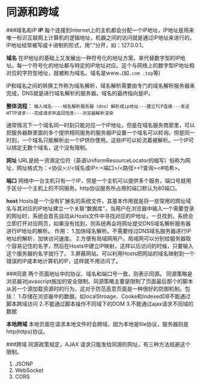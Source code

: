 同源和跨域
===================
###域名和IP
**IP**
每个连接到Internet上的主机都会分配一个IP地址，IP地址是用来唯一标识互联网上计算机的逻辑地址，机器之间的访问就是通过IP地址来进行的。IP地址经常被写成十进制的形式，用“.”分开，如：127.0.0.1。

**域名**
在IP地址的基础上又发展出一种符号化的地址方案，来代替数字型的IP地址。每一个符号化的地址都与特定的IP地址对应。这个与网络上的数字型IP地址相对应的字符型地址，就被称为域名。域名是www.***.***(如`.com .top`等)

IP和域名之间的转换工作称为域名解析，域名解析需要由专门的域名解析服务器来完成，DNS就是进行域名解析的服务器。域名的最终指向是IP。

**整体流程**：
`输入域名----域名解析服务器（dns）解析成ip地址---建立TCP连接---发送HTTP请求---完成请求并返回信息---浏览器解析渲染`

通常情况下一个域名同一时刻只能对应一个IP地址。但是在域名服务商那里，可以把服务器群里面的多个提供相同服务的服务器IP设置一个域名可以轮询。但是同一时刻，一个域名只能解析出一个IP供你使用。这些IP可以轮流着被解析。一个IP可以绑定无数个域名，这个没有限制。

**网址**
URL是统一资源定位符（英语UniformResourceLocator的缩写）俗称为网址，网址格式为：<协议>://<域名或IP>:<端口>/<路径><?查询><#哈希>。

**端口**
网络中一台主机只有一个IP，但是一个主机可以提供多个服务，端口号就用于区分一个主机上的不同服务。http协议服务所占用的端口默认为80端口。

**host**
Hosts是一个没有扩展名的系统文件，其基本作用就是将一些常用的网址域名与其对应的IP地址建立一个关联“数据库”，当用户在浏览器中输入一个需要登录的网址时，系统会首先自动从Hosts文件中寻找对应的IP地址，一旦找到，系统会立即打开对应网页，如果没有找到，则系统再会将网址提交DNS域名解析服务器进行IP地址的解析。
作用：
1.加快域名解析。不需要经过DNS域名服务器进行IP地址的解析，加快访问速度。
2.方便有局域网用户。局域网可以分别给服务器取个容易记住的名字，然后在Hosts中建立IP映射，这样以后访问的时候，只要输入这个服务器的名字就行了。
3.屏蔽网站。可以利用Hosts把网站的域名映射到一个错误的IP或本地计算机的IP，这样就不用访问了。

###同源
两个页面地址中的协议、域名和端口号一致，则表示同源。
同源策略是浏览器对javascript施加的安全限制。同源策略主要是限制了页面最后那个的脚本从另一个源加载资源时的行为，这对于防范恶意页面是一种很好的防御机制。包括：
1.存储在浏览器中的数据，如localStroage、Cooke和IndexedDB不能通过脚本跨域访问
2.不能通过脚本操作不同域下的DOM
3.不能通过ajax请求不同域的数据

**本地跨域**
本地页面在请求本地文件时会跨域，因为本地是file协议，服务器则是http(https)协议。

###跨域
同源政策规定，AJAX 请求只能发给同源的网址，有三种方法规避这个限制。

1. JSONP
2. WebSocket
3. CORS